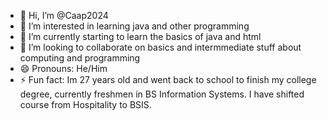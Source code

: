 - 👋 Hi, I’m @Caap2024
- 👀 I’m interested in learning java and other programming
- 🌱 I’m currently starting to learn the basics of java and html
- 💞️ I’m looking to collaborate on basics and intermmediate stuff about computing and programming
- 😄 Pronouns: He/Him
- ⚡ Fun fact: Im 27 years old and went back to school to finish my college degree, currently freshmen in BS Information Systems. I have shifted course from Hospitality to BSIS.

<!---
Caap2024/Caap2024 is a ✨ special ✨ repository because its `README.md` (this file) appears on your GitHub profile.
You can click the Preview link to take a look at your changes.
--->
